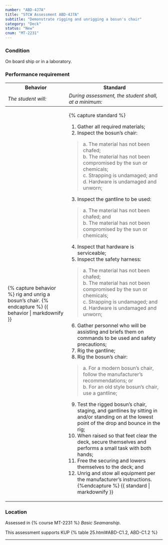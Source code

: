 ```yaml
---
number: "ABD-4J7A"
title: "STCW Assessment ABD-4J7A"
subtitle: "Demonstrate rigging and unrigging a bosun's chair"
category: "Deck"
status: "New"
cnum: "MT-2231"
---
```

### Condition

On board ship or in a laboratory.

### Performance requirement 

<table width='100%' class='Guidelines'>
 <thead>
 <tr>
     <th class='thirty'>Behavior</th>
     <th class='seventy'>Standard</th>
 </tr>
 <tr>
     <td><em>The student will:</em></td>
     <td><em>During assessment, the student shall, at a minimum:</em></td>
 </tr>
 </thead>
 <tbody>
 

<tr><td>

{% capture behavior %}
rig and unrig a bosun’s chair.
{% endcapture %}
{{ behavior | markdownify }}

</td><td>

{% capture standard %}
1. Gather all required materials;
2. Inspect the bosun’s chair:
>	a. The material has not been chafed;  
>	b. The material has not been compromised by the sun or chemicals;  
>	c. Strapping is undamaged; and  
>	d. Hardware is undamaged and unworn;
3. Inspect the gantline to be used:
>	a. The material has not been chafed; and  
>	b. The material has not been compromised by the sun or chemicals;
4. Inspect that hardware is serviceable;  
5. Inspect the safety harness:
>	a. The material has not been chafed;  
>	b. The material has not been compromised by the sun or chemicals;  
>	c. Strapping is undamaged; and  
>	d. Hardware is undamaged and unworn;
6. Gather personnel who will be assisting and briefs them on commands to be used and safety precautions;
7. Rig the gantline;
8. Rig the bosun’s chair:
>	a. For a modern bosun’s chair, follow the manufacturer’s recommendations; or   
>	b. For an old style bosun’s chair, use a gantline;  
9. Test the rigged bosun’s chair, staging, and gantlines by sitting in and/or standing on at the lowest point of the drop and bounce in the rig;
10. When raised so that feet clear the deck, secure themselves and performs a small task with both hands;
11. Free the securing and lowers themselves to the deck; and 
12. Unrig and stow all equipment per the manufacturer’s instructions. 
{%endcapture %}
{{ standard | markdownify }}

</td></tr>



 </tbody>
 </table>

### Location

Assessed in  {% course  MT-2231 %}  *Basic Seamanship*.

This assessment supports KUP {% table 25.html#ABD-C1.2, ABD-C1.2 %}

***

